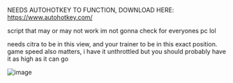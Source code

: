 NEEDS AUTOHOTKEY TO FUNCTION, DOWNLOAD HERE: https://www.autohotkey.com/

script that may or may not work im not gonna check for everyones pc lol



needs citra to be in this view, and your trainer to be in this exact position. game speed also matters, i have it unthrottled but you should probably have it as high as it can go

![image](https://github.com/user-attachments/assets/ac7c8021-3775-4418-b712-3c9ca985a1ac)
